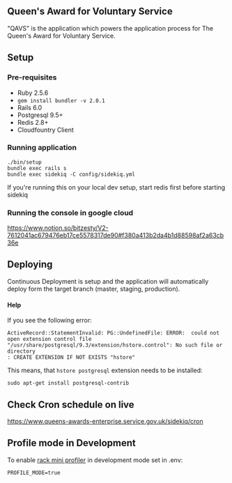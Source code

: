 
Queen's Award for Voluntary Service
---------------------------

"QAVS" is the application which powers the application process for The Queen's Award for Voluntary Service.

## Setup

### Pre-requisites

* Ruby 2.5.6
* `gem install bundler -v 2.0.1`
* Rails 6.0
* Postgresql 9.5+
* Redis 2.8+
* Cloudfountry Client

### Running application

```
./bin/setup
bundle exec rails s
bundle exec sidekiq -C config/sidekiq.yml
```

If you're running this on your local dev setup, start redis first before starting sidekiq

### Running the console in google cloud

https://www.notion.so/bitzesty/V2-7612041ac679476eb17ce5578317de90#f380a413b2da4b1d88598af2a63cb36e

## Deploying

Continuous Deployment is setup and the application will automatically deploy form the target branch (master, staging, production).

#### Help

If you see the following error:

```
ActiveRecord::StatementInvalid: PG::UndefinedFile: ERROR:  could not open extension control file "/usr/share/postgresql/9.3/extension/hstore.control": No such file or directory
: CREATE EXTENSION IF NOT EXISTS "hstore"
```

This means, that `hstore postgresql` extension needs to be installed:

```
sudo apt-get install postgresql-contrib
```

## Check Cron schedule on live

https://www.queens-awards-enterprise.service.gov.uk/sidekiq/cron


## Profile mode in Development

To enable [rack mini profiler](https://github.com/MiniProfiler/rack-mini-profiler)
in development mode set in .env:
```
PROFILE_MODE=true
```

